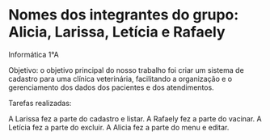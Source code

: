 # Nomes dos integrantes do grupo: Alicia, Larissa, Letícia e Rafaely
Informática 1°A

Objetivo: o objetivo principal do nosso trabalho foi criar um sistema de cadastro para uma clínica veterinária, facilitando a organização e o gerenciamento dos dados dos pacientes e dos atendimentos.

Tarefas realizadas:

A Larissa fez a parte do cadastro e listar.
A Rafaely fez a parte do vacinar.
A Letícia fez a parte do excluir.
A Alicia fez a parte do menu e editar.

